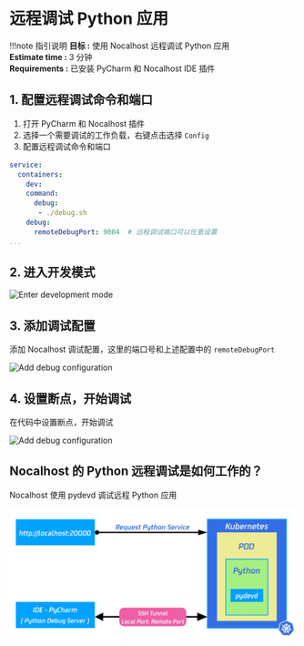 # 远程调试 Python 应用

!!!note 指引说明
    **目标 :**  使用 Nocalhost 远程调试 Python 应用 <br />
    **Estimate time :** 3 分钟<br />
    **Requirements :** 已安装 PyCharm 和 Nocalhost IDE 插件
     
## 1. 配置远程调试命令和端口

1. 打开 PyCharm 和 Nocalhost 插件
2. 选择一个需要调试的工作负载，右键点击选择 `Config`
3. 配置远程调试命令和端口

```yaml hl_lines="5-8"
service:
  containers:
    dev:
    command:
      debug:
       - ./debug.sh
    debug:
      remoteDebugPort: 9004  # 远程调试端口可以任意设置
...
```

## 2. 进入开发模式

![Enter development mode](../../assets/images/debug/python-devmode.gif)

## 3. 添加调试配置

添加 Nocalhost 调试配置，这里的端口号和上述配置中的 `remoteDebugPort` 

![Add debug configuration](../../assets/images/debug/python-add-config.gif)

## 4. 设置断点，开始调试

在代码中设置断点，开始调试

![Add debug configuration](../../assets/images/debug/python-break-debug.gif)

## Nocalhost 的 Python 远程调试是如何工作的？

Nocalhost 使用 pydevd 调试远程 Python 应用

![Add debug configuration](../../assets/images/debug/python-debug.jpg)

